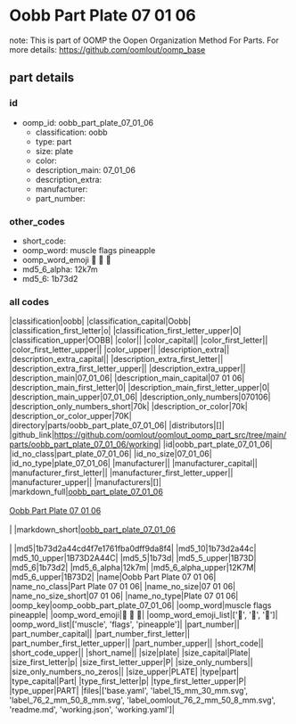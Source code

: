 # Oobb Part Plate 07 01 06  

note: This is part of OOMP the Oopen Organization Method For Parts. For more details: https://github.com/oomlout/oomp_base

##  part details





### id
* oomp_id: oobb_part_plate_07_01_06
  * classification: oobb
  * type: part
  * size: plate
  * color: 
  * description_main: 07_01_06
  * description_extra: 
  * manufacturer: 
  * part_number: 

### other_codes
* short_code: 
* oomp_word: muscle flags pineapple
* oomp_word_emoji :muscle: :flags: :pineapple:
* md5_6_alpha: 12k7m
* md5_6: 1b73d2

### all codes 
|classification|oobb|
|classification_capital|Oobb|
|classification_first_letter|o|
|classification_first_letter_upper|O|
|classification_upper|OOBB|
|color||
|color_capital||
|color_first_letter||
|color_first_letter_upper||
|color_upper||
|description_extra||
|description_extra_capital||
|description_extra_first_letter||
|description_extra_first_letter_upper||
|description_extra_upper||
|description_main|07_01_06|
|description_main_capital|07 01 06|
|description_main_first_letter|0|
|description_main_first_letter_upper|0|
|description_main_upper|07_01_06|
|description_only_numbers|070106|
|description_only_numbers_short|70k|
|description_or_color|70k|
|description_or_color_upper|70K|
|directory|parts/oobb_part_plate_07_01_06|
|distributors|[]|
|github_link|https://github.com/oomlout/oomlout_oomp_part_src/tree/main/parts/oobb_part_plate_07_01_06/working|
|id|oobb_part_plate_07_01_06|
|id_no_class|part_plate_07_01_06|
|id_no_size|07_01_06|
|id_no_type|plate_07_01_06|
|manufacturer||
|manufacturer_capital||
|manufacturer_first_letter||
|manufacturer_first_letter_upper||
|manufacturer_upper||
|manufacturers|[]|
|markdown_full|[oobb_part_plate_07_01_06](https://github.com/oomlout/oomlout_oomp_part_src/tree/main/parts/oobb_part_plate_07_01_06/working)<br>[](https://github.com/oomlout/oomlout_oomp_part_src/tree/main/parts/oobb_part_plate_07_01_06/working)<br>[Oobb Part Plate 07 01 06](https://github.com/oomlout/oomlout_oomp_part_src/tree/main/parts/oobb_part_plate_07_01_06/working)<br><br>|
|markdown_short|[oobb_part_plate_07_01_06](https://github.com/oomlout/oomlout_oomp_part_src/tree/main/parts/oobb_part_plate_07_01_06/working)<br><br>|
|md5|1b73d2a44cd4f7e1761fba0dff9da8f4|
|md5_10|1b73d2a44c|
|md5_10_upper|1B73D2A44C|
|md5_5|1b73d|
|md5_5_upper|1B73D|
|md5_6|1b73d2|
|md5_6_alpha|12k7m|
|md5_6_alpha_upper|12K7M|
|md5_6_upper|1B73D2|
|name|Oobb Part Plate 07 01 06|
|name_no_class|Part Plate 07 01 06|
|name_no_size|07 01 06|
|name_no_size_short|07 01 06|
|name_no_type|Plate 07 01 06|
|oomp_key|oomp_oobb_part_plate_07_01_06|
|oomp_word|muscle flags pineapple|
|oomp_word_emoji|:muscle: :flags: :pineapple:|
|oomp_word_emoji_list|[':muscle:', ':flags:', ':pineapple:']|
|oomp_word_list|['muscle', 'flags', 'pineapple']|
|part_number||
|part_number_capital||
|part_number_first_letter||
|part_number_first_letter_upper||
|part_number_upper||
|short_code||
|short_code_upper||
|short_name||
|size|plate|
|size_capital|Plate|
|size_first_letter|p|
|size_first_letter_upper|P|
|size_only_numbers||
|size_only_numbers_no_zeros||
|size_upper|PLATE|
|type|part|
|type_capital|Part|
|type_first_letter|p|
|type_first_letter_upper|P|
|type_upper|PART|
|files|['base.yaml', 'label_15_mm_30_mm.svg', 'label_76_2_mm_50_8_mm.svg', 'label_oomlout_76_2_mm_50_8_mm.svg', 'readme.md', 'working.json', 'working.yaml']|
